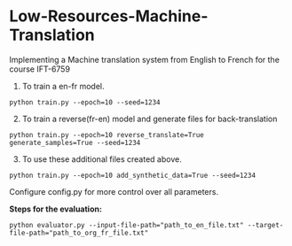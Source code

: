 # Low-Resources-Machine-Translation
Implementing a Machine translation system from English to French for the course IFT-6759 


1. To train a en-fr model.
```
python train.py --epoch=10 --seed=1234 
```

2. To train a reverse(fr-en) model and generate files for back-translation
```
python train.py --epoch=10 reverse_translate=True generate_samples=True --seed=1234  
```

3. To use these additional files created above.
```
python train.py --epoch=10 add_synthetic_data=True --seed=1234  
```

Configure config.py for more control over all parameters. 


**Steps for the evaluation:**
```
python evaluator.py --input-file-path="path_to_en_file.txt" --target-file-path="path_to_org_fr_file.txt"

```

